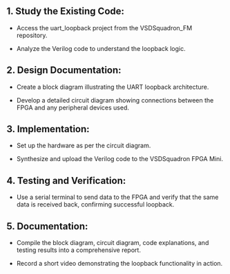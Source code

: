 ## 1. Study the Existing Code:

- Access the uart_loopback project from the VSDSquadron_FM repository.

- Analyze the Verilog code to understand the loopback logic.

## 2. Design Documentation:

- Create a block diagram illustrating the UART loopback architecture.

- Develop a detailed circuit diagram showing connections between the FPGA and any peripheral devices used.

## 3. Implementation:

- Set up the hardware as per the circuit diagram.

- Synthesize and upload the Verilog code to the VSDSquadron FPGA Mini.

## 4. Testing and Verification:

- Use a serial terminal to send data to the FPGA and verify that the same data is received back, confirming successful loopback.

## 5. Documentation:

- Compile the block diagram, circuit diagram, code explanations, and testing results into a comprehensive report.

- Record a short video demonstrating the loopback functionality in action.
